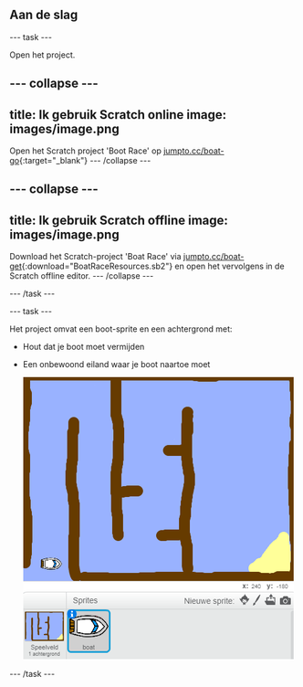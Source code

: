 ## Aan de slag

--- task ---

Open het project.

--- collapse ---
---
title: Ik gebruik Scratch online
image: images/image.png
---

Open het Scratch project 'Boot Race' op [jumpto.cc/boat-go](https://scratch.mit.edu/projects/228570004/#editor){:target="_blank"} --- /collapse ---

--- collapse ---
---
title: Ik gebruik Scratch offline
image: images/image.png
---

Download het Scratch-project 'Boat Race' via [jumpto.cc/boat-get](resources/BoatRaceResources.sb2){:download="BoatRaceResources.sb2"} en open het vervolgens in de Scratch offline editor. --- /collapse ---

--- /task ---

--- task ---

Het project omvat een boot-sprite en een achtergrond met:

- Hout dat je boot moet vermijden
- Een onbewoond eiland waar je boot naartoe moet
    
    ![screenshot](images/boat-starter.png)

--- /task ---